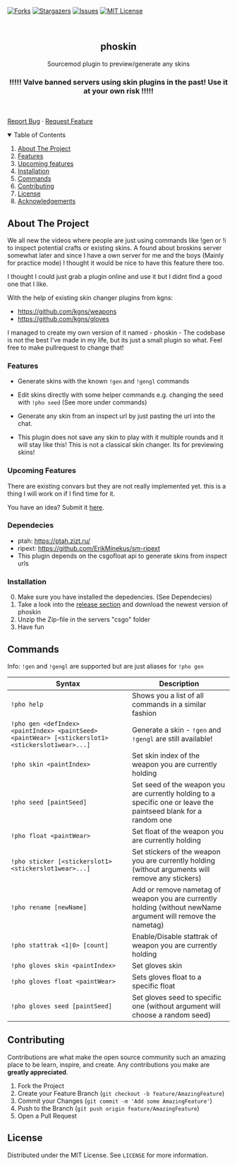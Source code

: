 <!-- PROJECT SHIELDS -->
<!--
*** I'm using markdown "reference style" links for readability.
*** Reference links are enclosed in brackets [ ] instead of parentheses ( ).
*** See the bottom of this document for the declaration of the reference variables
*** for contributors-url, forks-url, etc. This is an optional, concise syntax you may use.
*** https://www.markdownguide.org/basic-syntax/#reference-style-links
-->

[![Forks][forks-shield]][forks-url]
[![Stargazers][stars-shield]][stars-url]
[![Issues][issues-shield]][issues-url]
[![MIT License][license-shield]][license-url]

<!-- PROJECT LOGO -->
<br />
<p align="center">
  <h2 align="center">phoskin</h2>
  <p align="center">
    Sourcemod plugin to preview/generate any skins
    <br />
    <h3 align="center">!!!!! Valve banned servers using skin plugins in the past! Use it at your own risk !!!!!</h3>
    <br />
    <br />
    <a href="https://github.com/araynimax/phoskin/issues">Report Bug</a>
    ·
    <a href="https://github.com/araynimax/phoskin/issues">Request Feature</a>
  </p>
</p>

<!-- TABLE OF CONTENTS -->
<details open="open">
  <summary>Table of Contents</summary>
  <ol>
    <li>
      <a href="#about-the-project">About The Project</a>
    </li>
    <li><a href="#features">Features</a></li>
    <li><a href="#upcoming-features">Upcoming features</a></li>
    <li><a href="#installation">Installation</a></li>
    <li><a href="#commands">Commands</a></li>
    <li><a href="#contributing">Contributing</a></li>
    <li><a href="#license">License</a></li>
    <li><a href="#acknowledgements">Acknowledgements</a></li>
  </ol>
</details>

<!-- ABOUT THE PROJECT -->

## About The Project

We all new the videos where people are just using commands like !gen or !i to inspect potential crafts or existing skins. 
A found about broskins server somewhat later and since I have a own server for me and the boys (Mainly for practice mode) I thought it would be nice to have this feature there too.

I thought I could just grab a plugin online and use it but I didnt find a good one that I like.

With the help of existing skin changer plugins from kgns:
- https://github.com/kgns/weapons
- https://github.com/kgns/gloves

I managed to create my own version of it named - phoskin -
The codebase is not the best I've made in my life, but its just a small plugin so what. Feel free to make pullrequest to change that!

### Features

- Generate skins with the known `!gen` and `!gengl` commands
- Edit skins directly with some helper commands e.g. changing the seed with `!pho seed` (See more under commands)
- Generate any skin from an inspect url by just pasting the url into the chat.

- This plugin does not save any skin to play with it multiple rounds and it will stay like this! This is not a classical skin changer. Its for previewing skins!

### Upcoming Features

There are existing convars but they are not really implemented yet. this is a thing I will work on if I find time for it.

You have an idea?
Submit it [here](https://github.com/araynimax/phoskin/issues).

### Dependecies

- ptah: https://ptah.zizt.ru/
- ripext: https://github.com/ErikMinekus/sm-ripext
- This plugin depends on the csgofloat api to generate skins from inspect urls

### Installation

0. Make sure you have installed the depedencies. (See Dependecies)
1. Take a look into the [release section](https://github.com/araynimax/phoskin/releases) and download the newest version of phoskin
2. Unzip the Zip-file in the servers "csgo" folder
3. Have fun

<!-- Commands -->

## Commands

Info: `!gen` and `!gengl` are supported but are just aliases for `!pho gen`

| Syntax| Description |
|---------|-------------|
|`!pho help` | Shows you a list of all commands in a similar fashion|
|`!pho gen <defIndex> <paintIndex> <paintSeed> <paintWear> [<stickerslot1> <stickerslot1wear>...]`|Generate a skin - `!gen` and `!gengl` are still available!|
|`!pho skin <paintIndex>`|Set skin index of the weapon you are currently holding|
|`!pho seed [paintSeed]`|Set seed of the weapon you are currently holding to a specific one or leave the paintseed blank for a random one|
|`!pho float <paintWear>`|Set float of the weapon you are currently holding|
|`!pho sticker [<stickerslot1> <stickerslot1wear>...]`|Set stickers of the weapon you are currently holding (without arguments will remove any stickers)|
|`!pho rename [newName]`|Add or remove nametag of weapon you are currently holding (without newName argument will remove the nametag)|
|`!pho stattrak <1\|0> [count]`|Enable/Disable stattrak of weapon you are currently holding|
|`!pho gloves skin <paintIndex>` |Set gloves skin|
|`!pho gloves float <paintWear>` |Sets gloves float to a specific float|
|`!pho gloves seed [paintSeed]` |Set gloves seed to specific one (without argument will choose a random seed)|

<!-- CONTRIBUTING -->

## Contributing

Contributions are what make the open source community such an amazing place to be learn, inspire, and create. Any contributions you make are **greatly appreciated**.

1. Fork the Project
2. Create your Feature Branch (`git checkout -b feature/AmazingFeature`)
3. Commit your Changes (`git commit -m 'Add some AmazingFeature'`)
4. Push to the Branch (`git push origin feature/AmazingFeature`)
5. Open a Pull Request

<!-- LICENSE -->

## License

Distributed under the MIT License. See `LICENSE` for more information.

<!-- MARKDOWN LINKS & IMAGES -->
<!-- https://www.markdownguide.org/basic-syntax/#reference-style-links -->

[forks-shield]: https://img.shields.io/github/forks/araynimax/phoskin?style=for-the-badge
[forks-url]: https://github.com/araynimax/phoskin/network/members
[stars-shield]: https://img.shields.io/github/stars/araynimax/phoskin?style=for-the-badge
[stars-url]: https://github.com/araynimax/phoskin/stargazers
[issues-shield]: https://img.shields.io/github/issues/araynimax/phoskin?style=for-the-badge
[issues-url]: https://github.com/araynimax/phoskin/issues
[license-shield]: https://img.shields.io/github/license/araynimax/phoskin?style=for-the-badge
[license-url]: https://github.com/araynimax/phoskin/blob/main/LICENSE.txt